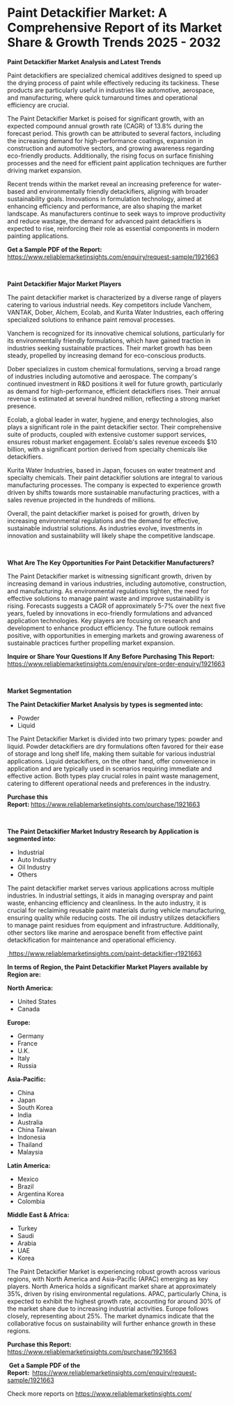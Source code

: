 <p><h1>Paint Detackifier Market: A Comprehensive Report of its Market Share & Growth Trends 2025 - 2032</h1></p><p><strong>Paint Detackifier Market Analysis and Latest Trends</strong></p>
<p><p>Paint detackifiers are specialized chemical additives designed to speed up the drying process of paint while effectively reducing its tackiness. These products are particularly useful in industries like automotive, aerospace, and manufacturing, where quick turnaround times and operational efficiency are crucial. </p><p>The Paint Detackifier Market is poised for significant growth, with an expected compound annual growth rate (CAGR) of 13.8% during the forecast period. This growth can be attributed to several factors, including the increasing demand for high-performance coatings, expansion in construction and automotive sectors, and growing awareness regarding eco-friendly products. Additionally, the rising focus on surface finishing processes and the need for efficient paint application techniques are further driving market expansion.</p><p>Recent trends within the market reveal an increasing preference for water-based and environmentally friendly detackifiers, aligning with broader sustainability goals. Innovations in formulation technology, aimed at enhancing efficiency and performance, are also shaping the market landscape. As manufacturers continue to seek ways to improve productivity and reduce wastage, the demand for advanced paint detackifiers is expected to rise, reinforcing their role as essential components in modern painting applications.</p></p>
<p><strong>Get a Sample PDF of the Report:&nbsp;</strong> <a href="https://www.reliablemarketinsights.com/enquiry/request-sample/1921663?utm_campaign=2802&utm_medium=2&utm_source=Github&utm_content=ia&utm_term=01042025&utm_id=paint-detackifier">https://www.reliablemarketinsights.com/enquiry/request-sample/1921663</a></p>
<p>&nbsp;</p>
<p><strong>Paint Detackifier Major Market Players</strong></p>
<p><p>The paint detackifier market is characterized by a diverse range of players catering to various industrial needs. Key competitors include Vanchem, VANTAK, Dober, Alchem, Ecolab, and Kurita Water Industries, each offering specialized solutions to enhance paint removal processes.</p><p>Vanchem is recognized for its innovative chemical solutions, particularly for its environmentally friendly formulations, which have gained traction in industries seeking sustainable practices. Their market growth has been steady, propelled by increasing demand for eco-conscious products.</p><p>Dober specializes in custom chemical formulations, serving a broad range of industries including automotive and aerospace. The company's continued investment in R&D positions it well for future growth, particularly as demand for high-performance, efficient detackifiers rises. Their annual revenue is estimated at several hundred million, reflecting a strong market presence.</p><p>Ecolab, a global leader in water, hygiene, and energy technologies, also plays a significant role in the paint detackifier sector. Their comprehensive suite of products, coupled with extensive customer support services, ensures robust market engagement. Ecolab's sales revenue exceeds $10 billion, with a significant portion derived from specialty chemicals like detackifiers.</p><p>Kurita Water Industries, based in Japan, focuses on water treatment and specialty chemicals. Their paint detackifier solutions are integral to various manufacturing processes. The company is expected to experience growth driven by shifts towards more sustainable manufacturing practices, with a sales revenue projected in the hundreds of millions.</p><p>Overall, the paint detackifier market is poised for growth, driven by increasing environmental regulations and the demand for effective, sustainable industrial solutions. As industries evolve, investments in innovation and sustainability will likely shape the competitive landscape.</p></p>
<p>&nbsp;</p>
<p><strong>What Are The Key Opportunities For Paint Detackifier Manufacturers?</strong></p>
<p><p>The Paint Detackifier market is witnessing significant growth, driven by increasing demand in various industries, including automotive, construction, and manufacturing. As environmental regulations tighten, the need for effective solutions to manage paint waste and improve sustainability is rising. Forecasts suggests a CAGR of approximately 5-7% over the next five years, fueled by innovations in eco-friendly formulations and advanced application technologies. Key players are focusing on research and development to enhance product efficiency. The future outlook remains positive, with opportunities in emerging markets and growing awareness of sustainable practices further propelling market expansion.</p></p>
<p><strong>Inquire or Share Your Questions If Any Before Purchasing This Report:</strong> <a href="https://www.reliablemarketinsights.com/enquiry/pre-order-enquiry/1921663?utm_campaign=2802&utm_medium=2&utm_source=Github&utm_content=ia&utm_term=01042025&utm_id=paint-detackifier">https://www.reliablemarketinsights.com/enquiry/pre-order-enquiry/1921663</a></p>
<p>&nbsp;</p>
<p><strong>Market Segmentation</strong></p>
<p><strong>The Paint Detackifier Market Analysis by types is segmented into:</strong></p>
<p><ul><li>Powder</li><li>Liquid</li></ul></p>
<p><p>The Paint Detackifier Market is divided into two primary types: powder and liquid. Powder detackifiers are dry formulations often favored for their ease of storage and long shelf life, making them suitable for various industrial applications. Liquid detackifiers, on the other hand, offer convenience in application and are typically used in scenarios requiring immediate and effective action. Both types play crucial roles in paint waste management, catering to different operational needs and preferences in the industry.</p></p>
<p><strong>Purchase this Report:&nbsp;</strong><a href="https://www.reliablemarketinsights.com/purchase/1921663?utm_campaign=2802&utm_medium=2&utm_source=Github&utm_content=ia&utm_term=01042025&utm_id=paint-detackifier">https://www.reliablemarketinsights.com/purchase/1921663</a></p>
<p>&nbsp;</p>
<p><strong>The Paint Detackifier Market Industry Research by Application is segmented into:</strong></p>
<p><ul><li>Industrial</li><li>Auto Industry</li><li>Oil Industry</li><li>Others</li></ul></p>
<p><p>The paint detackifier market serves various applications across multiple industries. In industrial settings, it aids in managing overspray and paint waste, enhancing efficiency and cleanliness. In the auto industry, it is crucial for reclaiming reusable paint materials during vehicle manufacturing, ensuring quality while reducing costs. The oil industry utilizes detackifiers to manage paint residues from equipment and infrastructure. Additionally, other sectors like marine and aerospace benefit from effective paint detackification for maintenance and operational efficiency.</p></p>
<p><a href="https://www.reliablemarketinsights.com/paint-detackifier-r1921663?utm_campaign=2802&utm_medium=2&utm_source=Github&utm_content=ia&utm_term=01042025&utm_id=paint-detackifier">&nbsp;https://www.reliablemarketinsights.com/paint-detackifier-r1921663</a></p>
<p><strong>In terms of Region, the Paint Detackifier Market Players available by Region are:</strong></p>
<p>
    <p> <strong> North America: </strong>
        <ul>
            <li>United States</li>
            <li>Canada</li>
        </ul>
        </p> 
    <p> <strong> Europe: </strong>
        <ul>
            <li>Germany</li>
            <li>France</li>
            <li>U.K.</li>
            <li>Italy</li>
            <li>Russia</li>
        </ul>
        </p> 
    <p> <strong> Asia-Pacific: </strong>
        <ul>
            <li>China</li>
            <li>Japan</li>
            <li>South Korea</li>
            <li>India</li>
            <li>Australia</li>
            <li>China Taiwan</li>
            <li>Indonesia</li>
            <li>Thailand</li>
            <li>Malaysia</li>
        </ul>
        </p> 
    <p> <strong> Latin America: </strong>
        <ul>
            <li>Mexico</li>
            <li>Brazil</li>
            <li>Argentina Korea</li>
            <li>Colombia</li>
        </ul>
        </p> 
    <p> <strong> Middle East & Africa: </strong>
        <ul>
            <li>Turkey</li>
            <li>Saudi</li>
            <li>Arabia</li>
            <li>UAE</li>
            <li>Korea</li>
        </ul>
    </p>
    </p>
<p><p>The Paint Detackifier Market is experiencing robust growth across various regions, with North America and Asia-Pacific (APAC) emerging as key players. North America holds a significant market share at approximately 35%, driven by rising environmental regulations. APAC, particularly China, is expected to exhibit the highest growth rate, accounting for around 30% of the market share due to increasing industrial activities. Europe follows closely, representing about 25%. The market dynamics indicate that the collaborative focus on sustainability will further enhance growth in these regions.</p></p>
<p><strong>Purchase this Report: </strong><a href="https://www.reliablemarketinsights.com/purchase/1921663?utm_campaign=2802&utm_medium=2&utm_source=Github&utm_content=ia&utm_term=01042025&utm_id=paint-detackifier">https://www.reliablemarketinsights.com/purchase/1921663</a></p>
<p>&nbsp;<strong>Get a Sample PDF of the Report:&nbsp;&nbsp;</strong><a href="https://www.reliablemarketinsights.com/enquiry/request-sample/1921663?utm_campaign=2802&utm_medium=2&utm_source=Github&utm_content=ia&utm_term=01042025&utm_id=paint-detackifier">https://www.reliablemarketinsights.com/enquiry/request-sample/1921663</a></p>
<p><strong></strong></p>
<p>Check more reports on <a href="https://www.reliablemarketinsights.com/?utm_campaign=2802&utm_medium=2&utm_source=Github&utm_content=ia&utm_term=01042025&utm_id=paint-detackifier">https://www.reliablemarketinsights.com/</a></p>